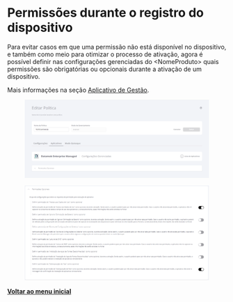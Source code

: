 # Permissões durante o registro do dispositivo

Para evitar casos em que uma permissão não está disponível no dispositivo, e também como meio para otimizar o processo de ativação, agora é possível definir nas configurações gerenciadas do \<NomeProduto> quais permissões são obrigatórias ou opcionais durante a ativação de um dispositivo.

Mais informações na seção [Aplicativo de Gestão](../../portal/configuracoes/editar-politica/aplicativos/less-than-nomeproduto-greater-than.md).

<figure><img src="../../../.gitbook/assets/image (267).png" alt=""><figcaption></figcaption></figure>

<figure><img src="../../../.gitbook/assets/image (4) (1) (1) (1) (1) (1) (1) (1) (1) (1) (1) (1) (1).png" alt=""><figcaption></figcaption></figure>

[**Voltar ao menu inicial**](./)
